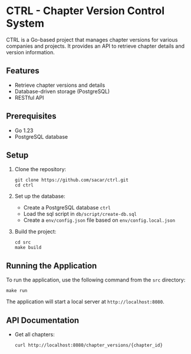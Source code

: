 # CTRL - Chapter Version Control System

CTRL is a Go-based project that manages chapter versions for various companies and projects. It provides an API to retrieve chapter details and version information.

## Features

- Retrieve chapter versions and details
- Database-driven storage (PostgreSQL)
- RESTful API

## Prerequisites

- Go 1.23
- PostgreSQL database

## Setup

1. Clone the repository:
   ```
   git clone https://github.com/sacar/ctrl.git
   cd ctrl
   ```

2. Set up the database:
   - Create a PostgreSQL database `ctrl`
   - Load the sql script in `db/script/create-db.sql`
   - Create a `env/config.json` file based on `env/config.local.json`

3. Build the project:
   ```
   cd src
   make build
   ```

## Running the Application

To run the application, use the following command from the `src` directory:

```
make run
```

The application will start a local server at `http://localhost:8080`.

## API Documentation

- Get all chapters:
  ```
  curl http://localhost:8080/chapter_versions/{chapter_id}
  ```
